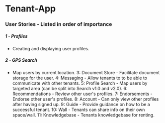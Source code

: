 # Tenant-App

### User Stories - Listed in order of importance

##### 1 - Profiles
- Creating and displaying user profiles.

##### 2 - GPS Search
- Map users by current location.
3: Document Store - Facilitate document storage for the user.
4: Messaging - Allow tenants to to be able to communicate with other tenants.
5: Profile Search - Map users by targeted area (can be split into Search v1.0 and v2.0).
6: Recommendations - Review other user's profiles.
7: Endorsements - Endorse other user's profiles.
8: Account - Can only view other profiles after having signed up.
9: Guide - Provide guidance on how to be a successful tenant.
10: Wall - Tenants can share info on their own space/wall.
11: Knowledgebase - Tenants knowledgebase for renting.
